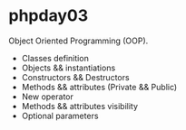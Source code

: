 # phpday03

Object Oriented Programming (OOP).

- Classes definition
- Objects && instantiations
- Constructors && Destructors
- Methods && attributes (Private && Public)
- New operator
- Methods && attributes visibility
- Optional parameters